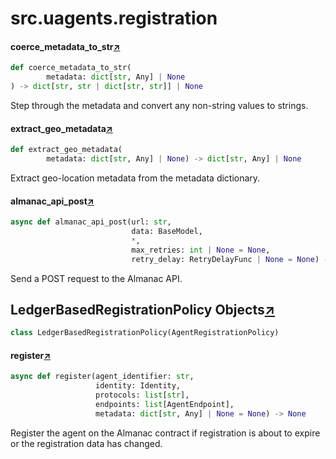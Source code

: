

# src.uagents.registration



#### coerce_metadata_to_str[↗](https://github.com/fetchai/uAgents/blob/main/python/src/uagents/registration.py#L51)
```python
def coerce_metadata_to_str(
        metadata: dict[str, Any] | None
) -> dict[str, str | dict[str, str]] | None
```

Step through the metadata and convert any non-string values to strings.



#### extract_geo_metadata[↗](https://github.com/fetchai/uAgents/blob/main/python/src/uagents/registration.py#L68)
```python
def extract_geo_metadata(
        metadata: dict[str, Any] | None) -> dict[str, Any] | None
```

Extract geo-location metadata from the metadata dictionary.



#### almanac_api_post[↗](https://github.com/fetchai/uAgents/blob/main/python/src/uagents/registration.py#L75)
```python
async def almanac_api_post(url: str,
                           data: BaseModel,
                           *,
                           max_retries: int | None = None,
                           retry_delay: RetryDelayFunc | None = None) -> bool
```

Send a POST request to the Almanac API.



## LedgerBasedRegistrationPolicy Objects[↗](https://github.com/fetchai/uAgents/blob/main/python/src/uagents/registration.py#L211)

```python
class LedgerBasedRegistrationPolicy(AgentRegistrationPolicy)
```



#### register[↗](https://github.com/fetchai/uAgents/blob/main/python/src/uagents/registration.py#L273)
```python
async def register(agent_identifier: str,
                   identity: Identity,
                   protocols: list[str],
                   endpoints: list[AgentEndpoint],
                   metadata: dict[str, Any] | None = None) -> None
```

Register the agent on the Almanac contract if registration is about to expire or
the registration data has changed.

